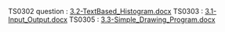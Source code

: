 TS0302 question : [3.2-TextBased_Histogram.docx](https://github.com/YI-0924/week3/files/8192643/3.2-TextBased_Histogram.docx)
TS0303 : [3.1-Input_Output.docx](https://github.com/YI-0924/week3/files/8192650/3.1-Input_Output.docx)
TS0305 : [3.3-Simple_Drawing_Program.docx](https://github.com/YI-0924/week3/files/8192652/3.3-Simple_Drawing_Program.docx)
